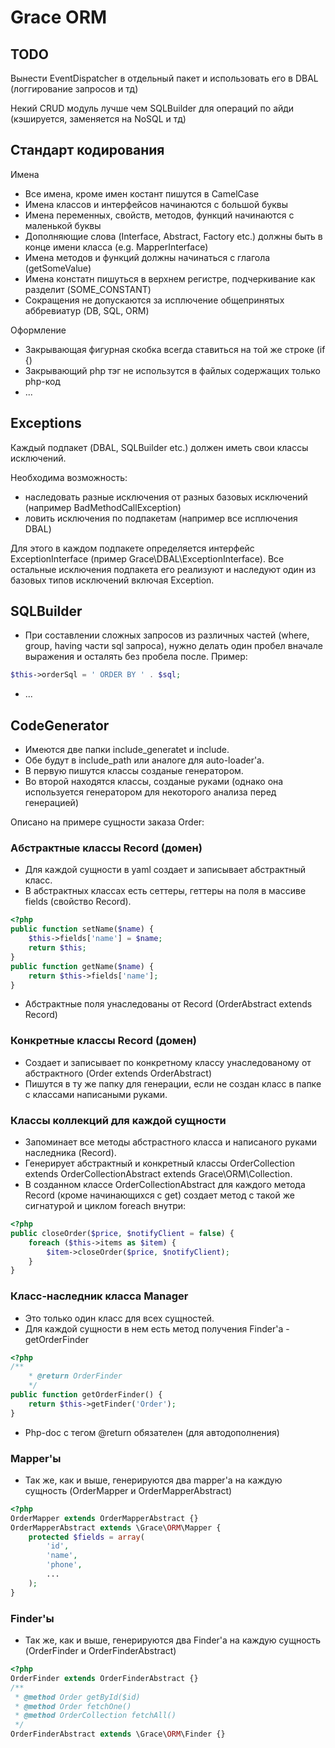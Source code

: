 # Grace ORM


## TODO

Вынести EventDispatcher в отдельный пакет и использовать его в DBAL (логгирование запросов и тд)

Некий CRUD модуль лучше чем SQLBuilder для операций по айди (кэшируется, заменяется на NoSQL и тд)


## Стандарт кодирования

Имена

* Все имена, кроме имен костант пишутся в CamelCase
* Имена классов и интерфейсов начинаются с большой буквы
* Имена переменных, свойств, методов, функций начинаются с маленькой буквы
* Дополняющие слова (Interface, Abstract, Factory etc.) должны быть в конце имени класса (e.g. MapperInterface)
* Имена методов и функций должны начинаться с глагола (getSomeValue)
* Имена констатн пишуться в верхнем регистре, подчеркивание как разделит (SOME_CONSTANT)
* Сокращения не допускаются за исплючение общепринятых аббревиатур (DB, SQL, ORM)


Оформление

* Закрывающая фигурная скобка всегда ставиться на той же строке (if {)
* Закрывающий php тэг не использутся в файлых содержащих только php-код
* ...



## Exceptions

Каждый подпакет (DBAL, SQLBuilder etc.) должен иметь свои классы исключений.

Необходима возможность:

* наследовать разные исключения от разных базовых исключений (например BadMethodCallException)
* ловить исключения по подпакетам (например все исплючения DBAL)

Для этого в каждом подпакете определяется интерфейс ExceptionInterface (пример Grace\DBAL\ExceptionInterface).
Все остальные исключения подпакета его реализуют и наследуют один из базовых типов исключений включая Exception.



## SQLBuilder

* При составлении сложных запросов из различных частей (where, group, having 
части sql запроса), нужно делать один пробел вначале выражения и осталять
без пробела после. Пример:

```php
$this->orderSql = ' ORDER BY ' . $sql;
```

* ...


## CodeGenerator

* Имеются две папки include_generatet и include.
* Обе будут в include_path или аналоге для auto-loader'а.
* В первую пишутся классы созданые генератором.
* Во второй находятся классы, созданые руками (однако она используется генератором для некоторого анализа перед генерацией)


Описано на примере сущности заказа Order:

### Абстрактные классы Record (домен)

* Для каждой сущности в yaml создает и записывает абстрактный класс.
* В абстрактных классах есть сеттеры, геттеры на поля в массиве fields (свойство Record).

```php
<?php
public function setName($name) {
    $this->fields['name'] = $name;
    return $this;
}
public function getName($name) {
    return $this->fields['name'];
}
```
* Абстрактные поля унаследованы от Record (OrderAbstract extends Record)


### Конкретные классы Record (домен)

* Создает и записывает по конкретному классу унаследованому от абстрактного (Order extends OrderAbstract)
* Пишутся в ту же папку для генерации, если не создан класс в папке с классами написаными руками.


### Классы коллекций для каждой сущности

* Запоминает все методы абстрастного класса и написаного руками наследника (Record).
* Генерирует абстрактный и конкретный классы OrderCollection extends OrderCollectionAbstract extends Grace\ORM\Collection.
* В созданном классе OrderCollectionAbstract для каждого метода Record (кроме начинающихся с get) создает метод с такой же сигнатурой и циклом foreach внутри:

```php
<?php
public closeOrder($price, $notifyClient = false) {
    foreach ($this->items as $item) {
        $item->closeOrder($price, $notifyClient);
    }
}
```


### Класс-наследник класса Manager

* Это только один класс для всех сущностей.
* Для каждой сущности в нем есть метод получения Finder'а - getOrderFinder

```php
<?php
/**
    * @return OrderFinder
    */
public function getOrderFinder() {
    return $this->getFinder('Order');
}
```

* Php-doc с тегом @return обязателен (для автодополнения)


### Mapper'ы

* Так же, как и выше, генерируются два mapper'а на каждую сущность (OrderMapper и OrderMapperAbstract)

```php
<?php
OrderMapper extends OrderMapperAbstract {}
OrderMapperAbstract extends \Grace\ORM\Mapper {
    protected $fields = array(
        'id',
        'name',
        'phone',
        ...
    );
}
```


### Finder'ы

* Так же, как и выше, генерируются два Finder'а на каждую сущность (OrderFinder и OrderFinderAbstract)

```php
<?php
OrderFinder extends OrderFinderAbstract {}
/**
 * @method Order getById($id)
 * @method Order fetchOne()
 * @method OrderCollection fetchAll()
 */
OrderFinderAbstract extends \Grace\ORM\Finder {}
```